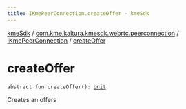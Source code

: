 ```yaml
---
title: IKmePeerConnection.createOffer - kmeSdk
---
```


[kmeSdk](../../index.html) / [com.kme.kaltura.kmesdk.webrtc.peerconnection](../index.html) / [IKmePeerConnection](index.html) / [createOffer](./create-offer.html)

# createOffer

`abstract fun createOffer(): `[`Unit`](https://kotlinlang.org/api/latest/jvm/stdlib/kotlin/-unit/index.html)

Creates an offers

